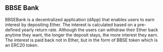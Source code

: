 ## BBSE Bank
BBSEBank is a decentralized application (dApp) that enables users to earn interest by depositing Ether.
The interest is calculated based on a pre-defined yearly return rate. Although the users can withdraw their
Ether back anytime they want, the longer the deposit stays, the more interest they earn. The interest is paid
back not in Ether, but in the form of BBSE token which is an ERC20 token.

